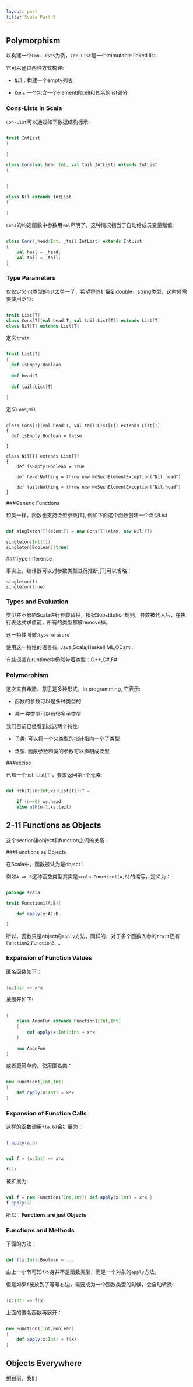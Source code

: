 ```yaml
---
layout: post
title: Scala Part 5
---
```


## Polymorphism

以构建一个`Con-Lists`为例，`Con-List`是一个immutable linked list

它可以通过两种方式构建:

- `Nil` : 构建一个empty列表

- `Cons` 一个包含一个element的cell和其余的list部分

### Cons-Lists in Scala

`Con-List`可以通过如下数据结构标示:

```scala

trait IntList
{
  
}

class Cons(val head:Int, val tail:IntList) extends IntList
{
  

}

class Nil extends IntList
{
  
}

```

`Cons`的构造函数中参数用`val`声明了，这种情况相当于自动给成员变量赋值:

```scala

class Cons(_head:Int, _tail:IntList) extends IntList
{
  	val heal = _head;
  	val tail = _tail;
}

```


### Type Parameters

仅仅定义int类型的list太单一了，希望将其扩展到double，string类型，这时候需要使用泛型:

```scala

trait List[T]
class Cons[T](val head:T, val tail:List[T]) extends List[T]
class Nil[T] extends List[T] 

```

定义`trait`:

```scala

trait List[T]
{
  def isEmpty:Boolean
  
  def head:T
  
  def tail:List[T]
  
}

```

定义`Cons`,`Nil`

```

class Cons[T](val head:T, val tail:List[T]) extends List[T]
{
  def isEmpty:Boolean = false

}

class Nil[T] extends List[T] 
{
	def isEmpty:Boolean = true
	
	def head:Nothing = throw new NoSuchElementException("Nil.head")
	
	def tail:Nothing = throw new NoSuchElementException("Nil.head")
}

```

###Generic Functions

和类一样，函数也支持泛型参数[T], 例如下面这个函数创建一个泛型List

```scala

def singleton[T](elem:T) = new Cons[T](elem, new Nil[T])

singleton[Int](1)
singleton[Boolean](true)

```
###Type Inference

事实上，编译器可以对参数类型进行推断,[T]可以省略：

```
singleton(1)
singleton(true)

```

### Types and Evaluation

类型并不影响Scala进行参数替换，根据Substitution规则，参数被代入后，在执行表达式求值前，所有的类型都被remove掉。

这一特性叫做:`type erasure`

使用这一特性的语言有: Java,Scala,Haskell,ML,OCaml.

有些语言在runtime中仍然带着类型：C++,C#,F#

### Polymorphism

这次来自希腊，意思是多种形式，In programming, 它表示:

- 函数的参数可以是多种类型的

- 某一种类型可以有很多子类型

我们目前已经看到过这两个特性:

- 子类: 可以将一个父类型的指针指向一个子类型

- 泛型: 函数参数和类的参数可以声明成泛型

###excise

已知一个list: List[T]，要求返回第n个元素:

```scala

def nth[T](n:Int,xs:List[T]):T = 
	
	if (n==0) xs.head 
	else nth(n-1,xs.tail)

```

## 2-11 Functions as Objects

这个section讲object和function之间的关系：

###Functions as Objects

在Scala中，函数被认为是object：

例如`A => B`这种函数类型其实是`scala.Function1[A,B]`的缩写，定义为：

```scala

package scala

trait Function1[A,B]{

	def apply(x:A):B

}

```

所以，函数只是object的`apply`方法，同样的，对于多个函数入参的`trait`还有`Function2`,`Function3`,...

### Expansion of Function Values

匿名函数如下：

```scala

(x:Int) => x*x

```
被展开如下:

```scala

{
	class AnonFun extends Function1[Int,Int]
	{
		def apply(x:Int):Int = x*x
	}
	
	new AnonFun
}

```

或者更简单的，使用匿名类：

```scala

new Function1[Int,Int]
{
	def apply(x:Int) = x*x
}

```

### Expansion of Function Calls

这样的函数调用`f(a,b)`会扩展为：

```scala

f.apply(a,b)

```

```scala

val f = (x:Int) => x*x

f(7)

```

被扩展为:

```scala

val f = new Function1[Int,Int]{ def apply(x:Int) = x*x }
f.apply(7)

```

所以：**Functions are just Objects**

### Functions and Methods

下面的方法：

```scala

def f(x:Int):Boolean = ...

```

由上一小节可知`f`本身并不是函数类型，而是一个对象的`apply`方法。

但是如果`f`被放到了等号右边，需要成为一个函数类型的时候，会自动转换:

```scala

(x:Int) => f(x)

```

上面的匿名函数再展开：

```scala

new Function1[Int,Boolean]
{
	def apply(x:Int) = f(x)
}

```
## Objects Everywhere

到目前，我们